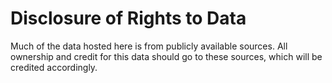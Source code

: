 # Disclosure of Rights to Data

Much of the data hosted here is from publicly available sources. All ownership and credit for this data should go to these sources, which will be credited accordingly.

